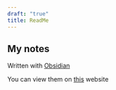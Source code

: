```yaml
---
draft: "true"
title: ReadMe
---
```

## My notes

Written with [Obsidian](https://obsidian.md)

You can view them on [this](https://keyzox71.github.io/doc-site) website